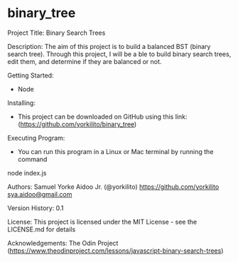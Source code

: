 # binary_tree
Project Title: Binary Search Trees

Description:
The aim of this project is to build a balanced BST (binary search tree). Through this project, I will be a ble to build binary search trees, edit them, and determine if they are balanced or not.


Getting Started:
- Node

Installing:
- This project can be downloaded on GitHub using this link: (https://github.com/yorkilito/binary_tree)

Executing Program:
- You can run this program in a Linux or Mac terminal by running the command

node index.js

Authors:
Samuel Yorke Aidoo Jr. (@yorkilito)
https://github.com/yorkilito
sya.aidoo@gmail.com

Version History:
0.1

License:
This project is licensed under the MIT License - see the LICENSE.md for details

Acknowledgements:
The Odin Project (https://www.theodinproject.com/lessons/javascript-binary-search-trees)
